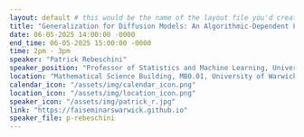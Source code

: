 ```yaml
---
layout: default # this would be the name of the layout file you'd create for events
title: "Generalization for Diffusion Models: An Algorithmic-Dependent Framework Based on Stability"
date: 06-05-2025 14:00:00 -0000
end_time: 06-05-2025 15:00:00 -0000
time: 2pm - 3pm
speaker: "Patrick Rebeschini"
speaker_position: "Professor of Statistics and Machine Learning, University of Oxford, UK"
location: "Mathematical Science Building, MB0.01, University of Warwick, Coventry, UK"
calendar_icon: "/assets/img/calendar_icon.png"
location_icon: "/assets/img/location_icon.png"
speaker_icon: "/assets/img/patrick_r.jpg"
link: "https://faiseminarswarwick.github.io"
speaker_file: p-rebeschini
---
```



